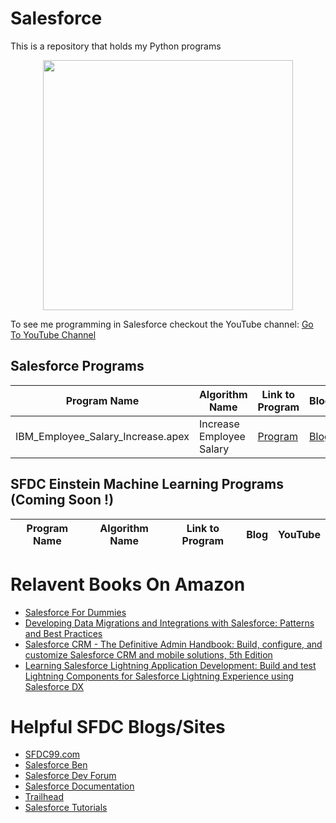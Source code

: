 # Salesforce
This is a repository that holds my Python programs
<p align="center">
  <img src="https://live.staticflickr.com/5575/15068114829_e635f07b17.jpg" width="400"/>
</p>
To see me programming in Salesforce checkout the YouTube channel: <a target="_blank" href="https://www.youtube.com/playlist?list=PLBhJnyA0V0uLedCF6sXu1wI3tdOTCDnDY">Go To YouTube Channel</a>



## Salesforce Programs
Program Name | Algorithm Name| Link to Program | Blog | YouTube
--- | --- | --- | --- | ---
IBM_Employee_Salary_Increase.apex |  Increase Employee Salary |  [Program](https://github.com/randerson112358/SFDC/blob/master/IBM_Employee_Salary_Increase.apex) | [Blog](https://medium.com/@randerson112358/salesforce-visualforce-1d8fb25a1d48) | [YouTubeX](https://www.youtube.com/watch?v=oxFvYF2T2nI&list=PLBhJnyA0V0uLedCF6sXu1wI3tdOTCDnDY&index=16)


## SFDC Einstein Machine Learning Programs (Coming Soon !)
Program Name | Algorithm Name| Link to Program | Blog | YouTube
--- | --- | --- | --- | ---




# Relavent Books On Amazon
* [Salesforce For Dummies](https://www.amazon.com/gp/product/1119239311/ref=as_li_tl?ie=UTF8&tag=github01d-20&camp=1789&creative=9325&linkCode=as2&creativeASIN=1119239311&linkId=9e4a70166f15b7d8ac0360e8778d9121)
* [Developing Data Migrations and Integrations with Salesforce: Patterns and Best Practices](https://www.amazon.com/gp/product/1484242084/ref=as_li_tl?ie=UTF8&tag=github01d-20&camp=1789&creative=9325&linkCode=as2&creativeASIN=1484242084&linkId=edf098be2ff77b6ab7ed5291ba4f774a)
* [Salesforce CRM - The Definitive Admin Handbook: Build, configure, and customize Salesforce CRM and mobile solutions, 5th Edition](https://www.amazon.com/gp/product/B07R93VGJQ/ref=as_li_tl?ie=UTF8&tag=github01d-20&camp=1789&creative=9325&linkCode=as2&creativeASIN=B07R93VGJQ&linkId=572223a8ad598cb00bcc0beb6049f35f)
* [Learning Salesforce Lightning Application Development: Build and test Lightning Components for Salesforce Lightning Experience using Salesforce DX](https://www.amazon.com/gp/product/1787124673/ref=as_li_tl?ie=UTF8&tag=github01d-20&camp=1789&creative=9325&linkCode=as2&creativeASIN=1787124673&linkId=4f9845d3373c21e7cd165e34cd10f490)

# Helpful SFDC Blogs/Sites
* [SFDC99.com](http://www.sfdc99.com/)
* [Salesforce Ben](https://www.salesforceben.com/)
* [Salesforce Dev Forum](https://developer.salesforce.com/forums?dc=Apex_Code_Development#!/feedtype=RECENT&criteria=ALLQUESTIONS&)
* [Salesforce Documentation](https://developer.salesforce.com/docs/)
* [Trailhead](https://trailhead.salesforce.com/)
* [Salesforce Tutorials](http://www.salesforcetutorial.com/)







